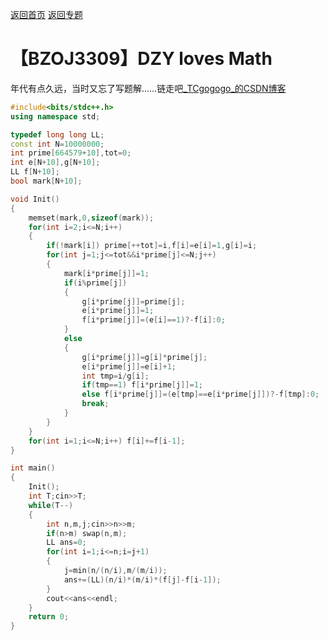 [返回首页](https://EbolaEmperor.github.io)
[返回专题](https://EbolaEmperor.github.io/special/Mobius)

# 【BZOJ3309】DZY loves Math

年代有点久远，当时又忘了写题解……链走吧[_TCgogogo_的CSDN博客](https://blog.csdn.net/tc_to_top/article/details/48319457)

```cpp
#include<bits/stdc++.h>
using namespace std;

typedef long long LL;
const int N=10000000;
int prime[664579+10],tot=0;
int e[N+10],g[N+10];
LL f[N+10];
bool mark[N+10];

void Init()
{
	memset(mark,0,sizeof(mark));
	for(int i=2;i<=N;i++)
	{
		if(!mark[i]) prime[++tot]=i,f[i]=e[i]=1,g[i]=i;
		for(int j=1;j<=tot&&i*prime[j]<=N;j++)
		{
			mark[i*prime[j]]=1;
			if(i%prime[j])
			{
				g[i*prime[j]]=prime[j];
				e[i*prime[j]]=1;
				f[i*prime[j]]=(e[i]==1)?-f[i]:0;
			}
			else
			{
				g[i*prime[j]]=g[i]*prime[j];
				e[i*prime[j]]=e[i]+1;
				int tmp=i/g[i];
				if(tmp==1) f[i*prime[j]]=1;
				else f[i*prime[j]]=(e[tmp]==e[i*prime[j]])?-f[tmp]:0;
				break;
			}
		}
	}
	for(int i=1;i<=N;i++) f[i]+=f[i-1];
}

int main()
{
	Init();
	int T;cin>>T;
	while(T--)
	{
		int n,m,j;cin>>n>>m;
		if(n>m) swap(n,m);
		LL ans=0;
		for(int i=1;i<=n;i=j+1)
		{
			j=min(n/(n/i),m/(m/i));
			ans+=(LL)(n/i)*(m/i)*(f[j]-f[i-1]);
		}
		cout<<ans<<endl;
	}
	return 0;
}
```
